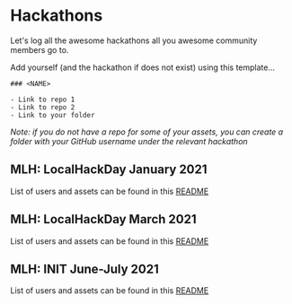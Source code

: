 # Hackathons

Let's log all the awesome hackathons all you awesome community members go to.

Add yourself (and the hackathon if does not exist) using this template...

```
### <NAME>

- Link to repo 1
- Link to repo 2
- Link to your folder
```

*Note: if you do not have a repo for some of your assets, you can create a folder with your GitHub username under the relevant hackathon*

## MLH: LocalHackDay January 2021

List of users and assets can be found in this [README](2021/01/localhackday/README.md)

## MLH: LocalHackDay March 2021

List of users and assets can be found in this [README](2021/03/localhackday/README.md)

## MLH: INIT June-July 2021

List of users and assets can be found in this [README](2021/06/INIT/README.md)
